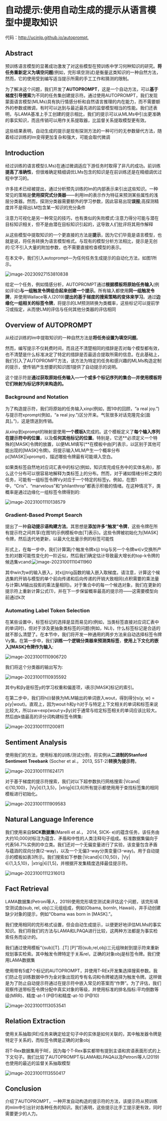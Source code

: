 # 自动提示:使用自动生成的提示从语言模型中提取知识

代码：http://ucinlp.github.io/autoprompt,

## Abstract

预训练语言模型的显著成功激发了对这些模型在预训练中学习何种知识的研究。**将任务重新定义为填空问题**(例如，完形填空测试)是衡量这类知识的一种自然方法，然而，它的使用受到编写适当提示所需的手工工作和猜测的限制。

为了解决这个问题，我们开发了**AUTOPROMPT**，这是一个自动方法，可以**基于梯度引导搜索**为不同的任务集创建提示符。通过使用AUTOPROMPT，我们发现蒙面语言模型(MLMs)具有执行情感分析和自然语言推理的内在能力，而不需要额外的参数或微调，有时可以达到与最近最先进的监督模型相当的性能。我们还表明，与LAMA基准上手工创建的提示相比，我们的提示可以从MLMs中引出更准确的事实知识，而且传销可以用作关系提取器，比监督关系提取模型更有效。

这些结果表明，自动生成的提示是现有探测方法的一种可行的无参数替代方法，随着经过训练的lm变得更加复杂和强大，可能会取代微调

## Introduction

经过训练的语言模型(LMs)在通过微调适应下游任务时取得了非凡的成功。前训练**提高了准确性**，但很难确定精细调优LMs包含的知识是在前训练还是在精细调优过程中学习的。

许多技术已经被提出，通过分析预先训练的lm的内部表示来引出这些知识。一种常见的策略是**使用探究式分类器**——利用lm的表示作为特征来预测某些属性的浅层分类器。然而，探测分类器需要额外的学习参数，因此容易出现**误报**;高探测精度并不是得出LM包含某一知识的充分条件

注意力可视化是另一种常见的技巧，也有类似的失败模式:注意力得分可能与潜在目标知识相关，但不是由潜在目标知识引起的，这导致人们批评将其用作解释

从这些模型中提取知识的一个更直接的方法是**提示**，因为它们毕竟是语言模型，也就是说，将任务转换为语言模型格式。与现有的模型分析方法相比，提示是无创的:它不引入大量的附加参数，也不需要直接检查模型的表示。

在本文中，我们引入autoprompt—为任何任务生成提示的自动化方法，如图1所示。

![image-20230927153810838](C:\Users\阿超\AppData\Roaming\Typora\typora-user-images\image-20230927153810838.png)

给定一个任务，例如情感分析，AUTOPROMPT通过**根据模板将原始任务输入**(例如评论)**与一组触发令牌组合起来创建一个提示**。所有输入都使用**同一组触发令牌**，并使用Wallace等人(2019)**提出的基于梯度的搜索策略的变体来学习**。通过**边缘化一组相关的标签令牌**，将提示的LM预测转换为类概率，这些标记可以提前学习或指定，从而使LM的评估与任何其他分类器的评估相同

## Overview of AUTOPROMPT

从经过训练的lm中提取知识的一种自然方法是**将任务设置为填空问题**。

然而，编写提示不仅耗费时间，而且还不清楚相同的措辞是否对每个模型都有效，也不清楚是什么标准决定了特定的措辞是否最适合提取所需的信息。在此基础上，我们引入了AUTOPROMPT方法，该方法为特定的任务和感兴趣的MLMs构造定制的提示，使传销产生想要的知识图1提供了自动提示的说明。

这个提示符是**通过获取原始任务输入—一个或多个标记序列的集合—并使用模板将它们映射为标记序列来构造的。**

### Background and Notation

为了构造提示符，我们将原始的任务输入xinp(例如，图1中的回顾，“a real joy.”)与提示符xprompt(例如，“a real joy.”)区分开来。气氛很多对话克隆完全[面具]。”)，这是馈送到传销。

从xinp到xprompt的映射是使用**一个模板λ**完成的。这个模板定义了**每个输入序列在提示符中的位置**，以及**任何其他标记的位置**。特别是，它还**必须定义一个特殊的[MASK]令牌的放置，以便MLM填写(**在模板中由[P]表示，以区别于其他可能出现的[MASK]令牌)。将提示输入MLM产生一个概率分布p([MASK]|xprompt)，描述哪些令牌最有可能填入空白。

如果类标签自然地对应词汇表中的标记(例如，知识库完成任务中的实体名称)，那么这个分布可以很容易地解释为类标签上的分布。然而，对于诸如情绪分析之类的任务，可能有一组标签令牌Vy对应于一个特定的标签y。例如，在图1中，“Cris”、“marvelous”和“philanthrop”都表示积极的情绪。在这种情况下，类概率是通过边缘化一组标签令牌得到的:

![image-20231001110138579](C:\Users\阿超\AppData\Roaming\Typora\typora-user-images\image-20231001110138579.png)

### Gradient-Based Prompt Search

提出了一种**自动提示语构建方法**。其思想是**添加许多“触发”令牌**，这些令牌在所有提示符之间共享(在图1的示例模板中由[T]表示)。这些令牌被初始化为[MASK]令牌，然后迭代地更新，以最大化批量示例的标签可能性

形式上，在每一步中，我们计算第j个触发令牌x(j) trig与另一个令牌w∈v交换所产生的对数可能性变化的一阶近似，然后我们确定估计导致最大增长的top-k令牌的候选集vcand:![image-20231001110411960](C:\Users\阿超\AppData\Roaming\Typora\typora-user-images\image-20231001110411960.png)

其中win为w的输入嵌入，对x(j)trig函数的输入嵌入取梯度。请注意，计算这个候选集的开销与模型的单个前向传递和后向传递的开销大致相同(点积需要的乘法量与计算LM输出投影的乘法量相同)。对于集合中的每一个候选对象，我们在更新的提示符上重新计算公式(1)，并在下一步保留概率最高的提示符——这需要模型向前通过k次

### Automating Label Token Selection

在某些设置中，标签标记的选择是显而易见的(例如，当类标签直接对应词汇表中的单词时)，但对于涉及更抽象类标签的问题(例如，NLI)，什么标签标记是合适的就不那么清楚了。在本节中，我们将开发一种通用的两步方法来自动选择标签令牌Vy集。在第一步中，我们**训练一个逻辑分类器来预测类标签**，**使用上下文化的嵌入[MASK]令牌作为输入**:

![image-20231001110906720](C:\Users\阿超\AppData\Roaming\Typora\typora-user-images\image-20231001110906720.png)

我们将这个分类器的输出写为:

![image-20231001110935592](C:\Users\阿超\AppData\Roaming\Typora\typora-user-images\image-20231001110935592.png)

其中y和βy是标签y的学习权重和偏差项，i表示[MASK]标记的索引。

在第二步中，我们将h(i)替换为MLM输出的单词嵌入wout，得到得分s(y, w) = p(y|wout)。直观上，因为wout·h和y·h对于与特定上下文相关的单词和标签来说比较大，所以sw∝exp(wout·y+βy)对于通常与给定标签相关的单词应该比较大。然后由k值最高的评分词构建标签令牌集:

![image-20231001111200811](C:\Users\阿超\AppData\Roaming\Typora\typora-user-images\image-20231001111200811.png)

## Sentiment Analysis

使用我们的方法，使用标准的训练/测试分割，将实例从**二进制的Stanford Sentiment Treebank** (Socher et al.， 2013, SST-2)**转换为提示符**。

![image-20231001111624171](C:\Users\阿超\AppData\Roaming\Typora\typora-user-images\image-20231001111624171.png)

对于基于梯度的提示符搜索，我们对以下超参数执行网格搜索:|Vcand|∈{10,100}，|Vy|∈{1,3,5}，|xtrig|∈[3,6]所有提示都使用用于查找标签集的相同模板进行初始化。

![image-20231001111909583](C:\Users\阿超\AppData\Roaming\Typora\typora-user-images\image-20231001111909583.png)

## Natural Language Inference

我们使用来自**SICK数据集**(Marelli et al.， 2014, SICK- e)的蕴含任务，该任务由大约10,000对标注为蕴含、矛盾和中性的人类注释句子组成。标准数据集偏向于代表56.7%实例的中立类。我们还对一个无偏变量进行了实验，该变量包含矛盾与蕴涵的双向分类(2-way)，以及一个无偏3-way分类变量(3-way)。用于自动提示的模板如表3所示。我们搜索如下参数:|Vcand|∈{10,50}，|Vy|∈{1,3,5,10}，|xtrig|∈[1,5]，并根据开发集精度选择最佳提示符。

![image-20231001112316013](C:\Users\阿超\AppData\Roaming\Typora\typora-user-images\image-20231001112316013.png)

## Fact Retrieval

LAMA数据集(Petroni等人，2019)使用完形填空测试来评估这个问题，该完形填空测试由(sub, rel, obj)三元组组成，例如(Obama, bornIn, Hawaii)，并手动创建缺少对象的提示，例如“Obama was born in [MASK].”。

我们使用相同的完形格式设置，但会自动生成提示，以便更好地评估MLMs的事实知识。我们将我们的方法与LAMA和LPAQA进行比较，这两种方法都是为事实检索任务而设计的。

我们通过使用模板“{sub}[T]. .[T] [P]”将(sub,rel,obj)三元组映射到提示符来重新规划事实检索。其中触发令牌特定于关系rel，正确的对象obj是标签令牌。我们使用LAMA数据集

使用带有5或7个标记的AUTOPROMPT，并使用T-REx开发集选择搜索参数。我们防止在训练数据中作为金对象出现的专有名词和令牌被选择为触发令牌。这样做是为了防止自动提示符通过在提示符中嵌入常见的答案而“作弊”。为了评估，我们观察传送带标签令牌分配中真实对象的等级，并使用标准的排名指标:平均倒数等级(MRR)、精度-at-1 (P@1)和精度-at-10 (P@10)

![image-20231001113053541](C:\Users\阿超\AppData\Roaming\Typora\typora-user-images\image-20231001113053541.png)

## Relation Extraction

使用关系抽取(RE)任务来确定给定句子中的实体是如何关联的，其中触发器令牌是特定于关系的，而标签令牌是正确的对象obj

将T-Rex数据集用于RE，因为每个T-Rex事实都带有提到主语和宾语表面形式的上下文句子。我们比较了AUTOPROMPT与LAMA和LPAQA以及Petroni等人(2019)也使用的最近的监督关系抽取模型

![image-20231001113550417](C:\Users\阿超\AppData\Roaming\Typora\typora-user-images\image-20231001113550417.png)

## Conclusion

介绍了AUTOPROMPT，一种开发自动构造的提示符的方法，该提示符从预训练的mlm中引出针对各种任务的知识。我们表明，这些提示比手工提示更有效，同时需要更少的人力。